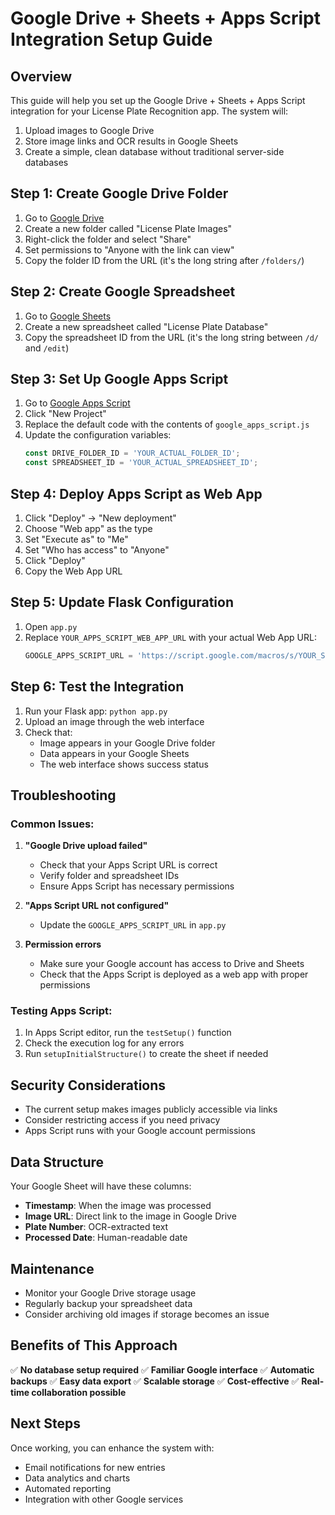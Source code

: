 # Google Drive + Sheets + Apps Script Integration Setup Guide

## Overview
This guide will help you set up the Google Drive + Sheets + Apps Script integration for your License Plate Recognition app. The system will:
1. Upload images to Google Drive
2. Store image links and OCR results in Google Sheets
3. Create a simple, clean database without traditional server-side databases

## Step 1: Create Google Drive Folder

1. Go to [Google Drive](https://drive.google.com)
2. Create a new folder called "License Plate Images"
3. Right-click the folder and select "Share"
4. Set permissions to "Anyone with the link can view"
5. Copy the folder ID from the URL (it's the long string after `/folders/`)

## Step 2: Create Google Spreadsheet

1. Go to [Google Sheets](https://sheets.google.com)
2. Create a new spreadsheet called "License Plate Database"
3. Copy the spreadsheet ID from the URL (it's the long string between `/d/` and `/edit`)

## Step 3: Set Up Google Apps Script

1. Go to [Google Apps Script](https://script.google.com)
2. Click "New Project"
3. Replace the default code with the contents of `google_apps_script.js`
4. Update the configuration variables:
   ```javascript
   const DRIVE_FOLDER_ID = 'YOUR_ACTUAL_FOLDER_ID';
   const SPREADSHEET_ID = 'YOUR_ACTUAL_SPREADSHEET_ID';
   ```

## Step 4: Deploy Apps Script as Web App

1. Click "Deploy" → "New deployment"
2. Choose "Web app" as the type
3. Set "Execute as" to "Me"
4. Set "Who has access" to "Anyone"
5. Click "Deploy"
6. Copy the Web App URL

## Step 5: Update Flask Configuration

1. Open `app.py`
2. Replace `YOUR_APPS_SCRIPT_WEB_APP_URL` with your actual Web App URL:
   ```python
   GOOGLE_APPS_SCRIPT_URL = 'https://script.google.com/macros/s/YOUR_SCRIPT_ID/exec'
   ```

## Step 6: Test the Integration

1. Run your Flask app: `python app.py`
2. Upload an image through the web interface
3. Check that:
   - Image appears in your Google Drive folder
   - Data appears in your Google Sheets
   - The web interface shows success status

## Troubleshooting

### Common Issues:

1. **"Google Drive upload failed"**
   - Check that your Apps Script URL is correct
   - Verify folder and spreadsheet IDs
   - Ensure Apps Script has necessary permissions

2. **"Apps Script URL not configured"**
   - Update the `GOOGLE_APPS_SCRIPT_URL` in `app.py`

3. **Permission errors**
   - Make sure your Google account has access to Drive and Sheets
   - Check that the Apps Script is deployed as a web app with proper permissions

### Testing Apps Script:

1. In Apps Script editor, run the `testSetup()` function
2. Check the execution log for any errors
3. Run `setupInitialStructure()` to create the sheet if needed

## Security Considerations

- The current setup makes images publicly accessible via links
- Consider restricting access if you need privacy
- Apps Script runs with your Google account permissions

## Data Structure

Your Google Sheet will have these columns:
- **Timestamp**: When the image was processed
- **Image URL**: Direct link to the image in Google Drive
- **Plate Number**: OCR-extracted text
- **Processed Date**: Human-readable date

## Maintenance

- Monitor your Google Drive storage usage
- Regularly backup your spreadsheet data
- Consider archiving old images if storage becomes an issue

## Benefits of This Approach

✅ **No database setup required**
✅ **Familiar Google interface**
✅ **Automatic backups**
✅ **Easy data export**
✅ **Scalable storage**
✅ **Cost-effective**
✅ **Real-time collaboration possible**

## Next Steps

Once working, you can enhance the system with:
- Email notifications for new entries
- Data analytics and charts
- Automated reporting
- Integration with other Google services
